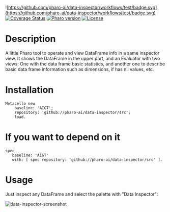 ![https://github.com/pharo-ai/data-inspector/workflows/test/badge.svg](https://github.com/pharo-ai/data-inspector/workflows/test/badge.svg)
[![Coverage Status](https://coveralls.io/repos/github/pharo-ai/data-inspector/badge.svg?branch=master)](https://coveralls.io/github/pharo-ai/data-inspector?branch=master)
[![Pharo version](https://img.shields.io/badge/Pharo-8.0-%23aac9ff.svg)](https://pharo.org/download)
[![License](https://img.shields.io/badge/license-MIT-blue.svg)](https://raw.githubusercontent.com/pharo-ai/data-inspector/master/LICENSE)

# Description

A little Pharo tool to operate and view DataFrame info in a same inspector view. It shows the DataFrame in the upper part, and an Evaluator with two views: One with the data frame basic statistics, and another one to describe basic data frame information such as dimensions, if has nil values, etc.

# Installation

```smalltalk
Metacello new
	baseline: 'AIGT';
	repository: 'github://pharo-ai/data-inspector/src';
	load.
```

# If you want to depend on it

```smalltalk
spec 
   baseline: 'AIGT' 
   with: [ spec repository: 'github://pharo-ai/data-inspector/src' ].
```

# Usage

Just inspect any DataFrame and select the palette with "Data Inspector":

![data-inspector-screenshot](https://user-images.githubusercontent.com/4825959/108403782-65a81900-721f-11eb-9264-a2e17231c965.png)
